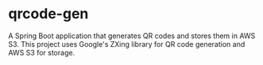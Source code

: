 # qrcode-gen
A Spring Boot application that generates QR codes and stores them in AWS S3. This project uses Google's ZXing library for QR code generation and AWS S3 for storage.
